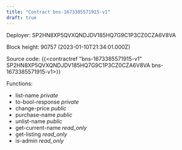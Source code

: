 ```yaml
---
title: "Contract bns-1673385571915-v1"
draft: true
---
```

Deployer: SP2HN8XP5QVXQNDJDV185HQ7G9C1P3CZ0CZA6V8VA


 



Block height: 90757 (2023-01-10T21:34:01.000Z)

Source code: {{<contractref "bns-1673385571915-v1" SP2HN8XP5QVXQNDJDV185HQ7G9C1P3CZ0CZA6V8VA bns-1673385571915-v1>}}

Functions:

* list-name _private_
* to-bool-response _private_
* change-price _public_
* purchase-name _public_
* unlist-name _public_
* get-current-name _read_only_
* get-listing _read_only_
* is-admin _read_only_
